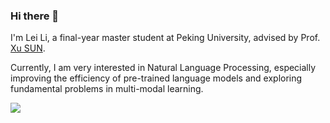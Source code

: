 ### Hi there 👋

I'm Lei Li, a final-year master student at Peking University, advised by Prof. [Xu SUN](https://xusun.org).

Currently, I am very interested in Natural Language Processing, especially improving the efficiency of pre-trained language models and exploring fundamental problems in multi-modal learning.




<a href="https://leili.site/">
  <img align="left" src="https://github-readme-stats.vercel.app/api?username=tobiaslee&count_private=true&show_icons=true" />
</a>  


<!--
**TobiasLee/TobiasLee** is a ✨ _special_ ✨ repository because its `README.md` (this file) appears on your GitHub profile.

Here are some ideas to get you started:

- 🔭 I’m currently working on ...
- 🌱 I’m currently learning ...
- 👯 I’m looking to collaborate on ...
- 🤔 I’m looking for help with ...
- 💬 Ask me about ...
- 📫 How to reach me: ...
- 😄 Pronouns: ...
- ⚡ Fun fact: ...
-->
